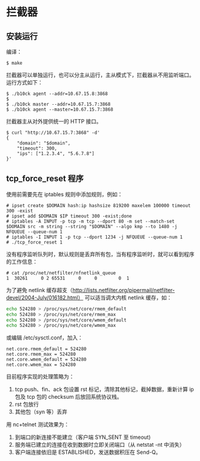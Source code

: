 # 拦截器

## 安装运行

编译：

```
$ make
```

拦截器可以单独运行，也可以分主从运行，主从模式下，拦截器从不用监听端口。运行方式如下：

```
$ ./b10ck agent --addr=10.67.15.8:3868
$
$ ./b10ck master --addr=10.67.15.7:3868
$ ./b10ck agent --master=10.67.15.7:3868
```

拦截器主从对外提供统一的 HTTP 接口。

```
$ curl "http://10.67.15.7:3868" -d'
{
    "domain": "$domain",
    "timeout": 300,
    "ips": ["1.2.3.4", "5.6.7.8"]
}'
```

## tcp_force_reset 程序

使用前需要先在 iptables 规则中添加规则，例如：

```
# ipset create $DOMAIN hash:ip hashsize 819200 maxelem 100000 timeout 300 -exist
# ipset add $DOMAIN $IP timeout 300 -exist;done
# iptables -A INPUT -p tcp -m tcp --dport 80 -m set --match-set $DOMAIN src -m string --string "$DOMAIN" --algo kmp --to 1480 -j NFQUEUE --queue-num 1
# iptables -I INPUT 1 -p tcp --dport 1234 -j NFQUEUE --queue-num 1
# ./tcp_force_reset 1
```

没有程序监听队列时，默认规则是丢弃所有包，当有程序监听时，就可以看到程序的工作信息：

```
# cat /proc/net/netfilter/nfnetlink_queue
1  30261     0 2 65531     0     0        0  1
```

为了避免 netlink 缓存超支（http://lists.netfilter.org/pipermail/netfilter-devel/2004-July/016182.html）
可以适当调大内核 netlink 缓存，如：

```sh
echo 524280 > /proc/sys/net/core/rmem_default
echo 524280 > /proc/sys/net/core/rmem_max
echo 524280 > /proc/sys/net/core/wmem_default
echo 524280 > /proc/sys/net/core/wmem_max
```

或编辑 /etc/sysctl.conf，加入：

```
net.core.rmem_default = 524280
net.core.rmem_max = 524280
net.core.wmem_default = 524280
net.core.wmem_max = 524280
```

目前程序实现的处理策略为：

1. tcp push、fin、ack 包设置 rst 标记，清除其他标记，截掉数据，重新计算 ip 包及 tcp 包的 checksum 后放回系统协议栈。
2. rst 包放行
3. 其他包（syn 等）丢弃

用 nc+telnet 测试效果为：

1. 到端口的新连接不能建立（客户端 SYN_SENT 至 timeout)
2. 服务端已建立的连接在收到数据时立即关闭端口（从 netstat -nt 中消失）
3. 客户端连接依旧是 ESTABLISHED，发送数据积压在 Send-Q。
